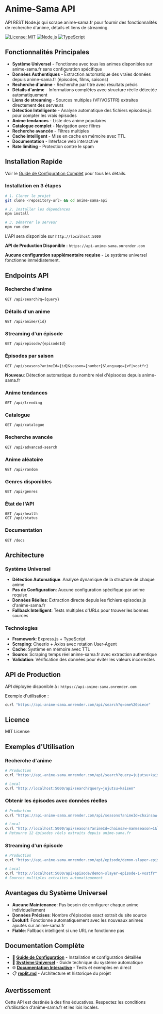 # Anime-Sama API

API REST Node.js qui scrape anime-sama.fr pour fournir des fonctionnalités de recherche d'anime, détails et liens de streaming.

[![License: MIT](https://img.shields.io/badge/License-MIT-yellow.svg)](https://opensource.org/licenses/MIT)
[![Node.js](https://img.shields.io/badge/Node.js-20+-green.svg)](https://nodejs.org/)
[![TypeScript](https://img.shields.io/badge/TypeScript-5.8-blue.svg)](https://www.typescriptlang.org/)

## Fonctionnalités Principales

- **Système Universel** - Fonctionne avec tous les animes disponibles sur anime-sama.fr sans configuration spécifique
- **Données Authentiques** - Extraction automatique des vraies données depuis anime-sama.fr (épisodes, films, saisons)
- **Recherche d'anime** - Recherche par titre avec résultats précis
- **Détails d'anime** - Informations complètes avec structure réelle détectée automatiquement
- **Liens de streaming** - Sources multiples (VF/VOSTFR) extraites directement des serveurs
- **Détection Intelligente** - Analyse automatique des fichiers episodes.js pour compter les vrais épisodes
- **Anime tendances** - Liste des anime populaires
- **Catalogue complet** - Navigation avec filtres
- **Recherche avancée** - Filtres multiples
- **Cache intelligent** - Mise en cache en mémoire avec TTL
- **Documentation** - Interface web interactive
- **Rate limiting** - Protection contre le spam

## Installation Rapide

Voir le [Guide de Configuration Complet](CONFIGURATION_GUIDE.md) pour tous les détails.

### Installation en 3 étapes
```bash
# 1. Cloner le projet
git clone <repository-url> && cd anime-sama-api

# 2. Installer les dépendances
npm install

# 3. Démarrer le serveur
npm run dev
```

L'API sera disponible sur `http://localhost:5000`

**API de Production Disponible** : `https://api-anime-sama.onrender.com`

**Aucune configuration supplémentaire requise** - Le système universel fonctionne immédiatement.

## Endpoints API

### Recherche d'anime
```http
GET /api/search?q={query}
```

### Détails d'un anime
```http
GET /api/anime/{id}
```

### Streaming d'un épisode
```http
GET /api/episode/{episodeId}
```

### Épisodes par saison
```http
GET /api/seasons?animeId={id}&season={number}&language={vf|vostfr}
```

**Nouveau**: Détection automatique du nombre réel d'épisodes depuis anime-sama.fr

### Anime tendances
```http
GET /api/trending
```

### Catalogue
```http
GET /api/catalogue
```

### Recherche avancée
```http
GET /api/advanced-search
```

### Anime aléatoire
```http
GET /api/random
```

### Genres disponibles
```http
GET /api/genres
```

### État de l'API
```http
GET /api/health
GET /api/status
```

### Documentation
```http
GET /docs
```

## Architecture

### Système Universel
- **Détection Automatique**: Analyse dynamique de la structure de chaque anime
- **Pas de Configuration**: Aucune configuration spécifique par anime requise
- **Données Réelles**: Extraction directe depuis les fichiers episodes.js d'anime-sama.fr
- **Fallback Intelligent**: Tests multiples d'URLs pour trouver les bonnes sources

### Technologies
- **Framework**: Express.js + TypeScript
- **Scraping**: Cheerio + Axios avec rotation User-Agent
- **Cache**: Système en mémoire avec TTL
- **Source**: Scraping temps réel anime-sama.fr avec extraction authentique
- **Validation**: Vérification des données pour éviter les valeurs incorrectes

## API de Production

API déployée disponible à : `https://api-anime-sama.onrender.com`

Exemple d'utilisation :
```bash
curl "https://api-anime-sama.onrender.com/api/search?q=one%20piece"
```

## Licence

MIT License

## Exemples d'Utilisation

### Recherche d'anime
```bash
# Production
curl "https://api-anime-sama.onrender.com/api/search?query=jujutsu+kaisen"

# Local
curl "http://localhost:5000/api/search?query=jujutsu+kaisen"
```

### Obtenir les épisodes avec données réelles
```bash
# Production
curl "https://api-anime-sama.onrender.com/api/seasons?animeId=chainsaw-man&season=1&language=vostfr"

# Local
curl "http://localhost:5000/api/seasons?animeId=chainsaw-man&season=1&language=vostfr"
# Retourne 12 épisodes réels extraits depuis anime-sama.fr
```

### Streaming d'un épisode
```bash
# Production
curl "https://api-anime-sama.onrender.com/api/episode/demon-slayer-episode-1-vostfr"

# Local
curl "http://localhost:5000/api/episode/demon-slayer-episode-1-vostfr"
# Sources multiples extraites automatiquement
```

## Avantages du Système Universel

- **Aucune Maintenance**: Pas besoin de configurer chaque anime individuellement
- **Données Précises**: Nombre d'épisodes exact extrait du site source
- **Évolutif**: Fonctionne automatiquement avec les nouveaux animes ajoutés sur anime-sama.fr
- **Fiable**: Fallback intelligent si une URL ne fonctionne pas

## Documentation Complète

- 📖 **[Guide de Configuration](CONFIGURATION_GUIDE.md)** - Installation et configuration détaillée
- 🚀 **[Système Universel](UNIVERSAL_SYSTEM.md)** - Guide technique du système automatique
- 🌐 **[Documentation Interactive](https://api-anime-sama.onrender.com/docs)** - Tests et exemples en direct
- 📋 **[replit.md](replit.md)** - Architecture et historique du projet

## Avertissement

Cette API est destinée à des fins éducatives. Respectez les conditions d'utilisation d'anime-sama.fr et les lois locales.

